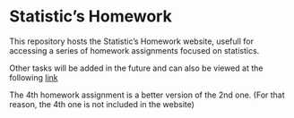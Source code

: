 # Statistic’s Homework

This repository hosts the Statistic’s Homework website, usefull for accessing a series of homework assignments focused on statistics.

Other tasks will be added in the future and can also be viewed at the following [link](https://alexfalzone.github.io/statistic/)

The 4th homework assignment is a better version of the 2nd one. (For that reason, the 4th one is not included in the website)
